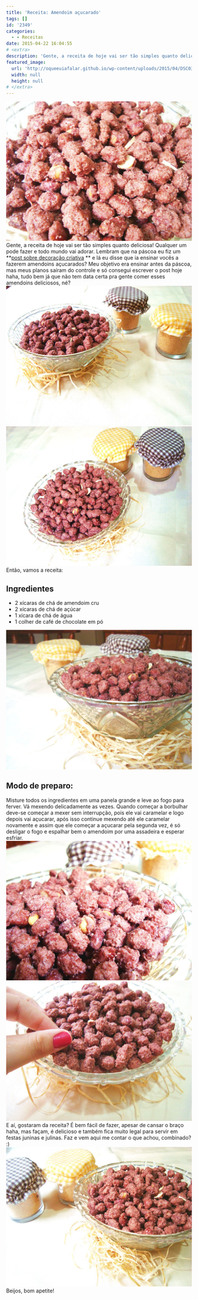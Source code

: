 ```yaml
---
title: 'Receita: Amendoim açucarado'
tags: []
id: '2349'
categories:
  - - Receitas
date: 2015-04-22 16:04:55
# <extra>
description: 'Gente, a receita de hoje vai ser tão simples quanto deliciosa! Qualquer um pode fazer e todo mundo vai adorar. Lembram que na páscoa eu fiz um post sobre decoração criativa  e lá eu disse que ia ensinar vocês a fazerem amendoins açucarados? Meu objetivo era ensinar antes da páscoa, mas meus planos saíram do controle e só consegui escrever o post hoje haha, tudo bem já que não tem data certa pra gente comer esses amendoins deliciosos, né? Então, vamos a receita: Ingredientes 2 xícaras de chá de amendoim cru 2 xícaras de chá de açúcar 1 xícara de chá de água 1 colher de café de chocolate em pó Modo de preparo: Misture todos os ingredientes em uma panela grande e leve ao fogo para ferver. Vá mexendo delicadamente as vezes. Quando começar a borbulhar deve-se começar a &hellip;'
featured_image: 
  url: 'http://oqueeuiafalar.github.io/wp-content/uploads/2015/04/DSC03666-1024x768.jpg'
  width: null
  height: null
# </extra>
---
```


[![receita de amendoim açucarado ](/wp-content/uploads/2015/04/DSC03666-1024x768.jpg)](/wp-content/uploads/2015/04/DSC03666.jpg) Gente, a receita de hoje vai ser tão simples quanto deliciosa! Qualquer um pode fazer e todo mundo vai adorar. Lembram que na páscoa eu fiz um **[post sobre decoração criativa](http://natalia.blog.br/2015/03/30/decoracao-criativa-para-a-pascoa/ "post sobre decoração criativa ") ** e lá eu disse que ia ensinar vocês a fazerem amendoins açucarados? Meu objetivo era ensinar antes da páscoa, mas meus planos saíram do controle e só consegui escrever o post hoje haha, tudo bem já que não tem data certa pra gente comer esses amendoins deliciosos, né? [![paçoca e amendoim doce](/wp-content/uploads/2015/04/DSC03660-1024x768.jpg)](/wp-content/uploads/2015/04/DSC03660.jpg) [![receita de amendoim açucarado ](/wp-content/uploads/2015/04/DSC03667-1024x768.jpg)](/wp-content/uploads/2015/04/DSC03667.jpg) Então, vamos a receita:

## Ingredientes

*   2 xícaras de chá de amendoim cru
*   2 xícaras de chá de açúcar
*   1 xícara de chá de água
*   1 colher de café de chocolate em pó

[![receita de amendoim doce ](/wp-content/uploads/2015/04/DSC03663-1024x768.jpg)](/wp-content/uploads/2015/04/DSC03663.jpg)

## Modo de preparo:

Misture todos os ingredientes em uma panela grande e leve ao fogo para ferver. Vá mexendo delicadamente as vezes. Quando começar a borbulhar deve-se começar a mexer sem interrupção, pois ele vai caramelar e logo depois vai açucarar, após isso continue mexendo até ele caramelar novamente e assim que ele começar a açucarar pela segunda vez, é só desligar o fogo e espalhar bem o amendoim por uma assadeira e esperar esfriar. [![receita de amendoim doce](/wp-content/uploads/2015/04/DSC03662-1024x768.jpg)](/wp-content/uploads/2015/04/DSC03662.jpg) [![receita de amendoim açucarado ](/wp-content/uploads/2015/04/DSC03659-1024x768.jpg)](/wp-content/uploads/2015/04/DSC03659.jpg) E aí, gostaram da receita? É bem fácil de fazer, apesar de cansar o braço haha, mas façam, é delicioso e também fica muito legal para servir em festas juninas e julinas. Faz e vem aqui me contar o que achou, combinado? :) [![receita de amendoim doce/açucarado ](/wp-content/uploads/2015/04/DSC03664-1024x768.jpg)](/wp-content/uploads/2015/04/DSC03664.jpg) Beijos, bom apetite!
